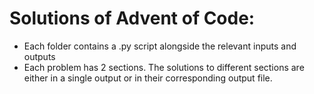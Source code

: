 # Solutions of Advent of Code:

* Each folder contains a .py script alongside the relevant inputs and outputs
* Each problem has 2 sections. The solutions to different sections are either in a single output or in their corresponding output file.
